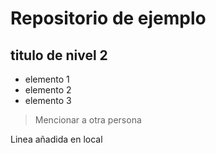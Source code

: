 # Repositorio de ejemplo

## titulo de nivel 2

- elemento 1
- elemento 2
- elemento 3


> Mencionar a otra persona
  
Linea añadida en local
